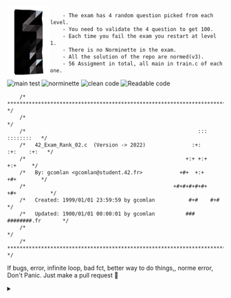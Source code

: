 <img align="left" width="100" height="169" src="42_logo.png">

		- The exam has 4 random question picked from each level.
		- You need to validate the 4 question to get 100.
		- Each time you fail the exam you restart at level 1.
		- There is no Norminette in the exam.
		- All the solution of the repo are normed(v3).
		- 56 Assigment in total, all main in train.c of each one.


 ![main test](https://badgen.net/badge/main/Main-Test/red?icon=github&label)
 ![norminette](https://badgen.net/badge/Norminette/42-Norminette-v3-Passed/green?icon=github&label)
 ![clean code](https://badgen.net/badge/clean-Code/Clean-Code/blue?icon=github&label)
 ![Readable code](https://badgen.net/badge/Readable-code/Readable-code/white?icon=github&label)

```
	/* ************************************************************************** */
	/*                                                                            */
	/*                                                        :::      ::::::::   */
	/*   42_Exam_Rank_02.c  (Version -> 2022)               :+:      :+:    :+:   */
	/*                                                    +:+ +:+         +:+     */
	/*   By: gcomlan <gcomlan@student.42.fr>            +#+  +:+       +#+        */
	/*                                                +#+#+#+#+#+   +#+           */
	/*   Created: 1999/01/01 23:59:59 by gcomlan           #+#    #+#             */
	/*   Updated: 1900/01/01 00:00:01 by gcomlan          ###   ########.fr       */
	/*                                                                            */
	/* ************************************************************************** */
```

If bugs, error, infinite loop, bad fct, better way to do things,, norme error, Don't Panic. Just make a pull request 💚

<details>
<summary></summary>
Good Luck 🍀
</details>
